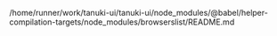 /home/runner/work/tanuki-ui/tanuki-ui/node_modules/@babel/helper-compilation-targets/node_modules/browserslist/README.md